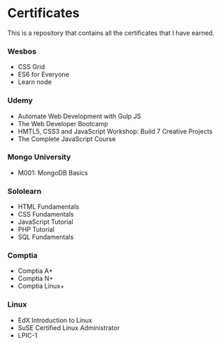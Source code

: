 # Certificates

This is a repository that contains all the certificates that I have earned.

### Wesbos

* CSS Grid
* ES6 for Everyone
* Learn node

### Udemy

* Automate Web Development with Gulp JS
* The Web Developer Bootcamp
* HMTL5, CSS3 and JavaScript Workshop: Build 7 Creative Projects
* The Complete JavaScript Course

### Mongo University

* M001: MongoDB Basics

### Sololearn

* HTML Fundamentals
* CSS Fundamentals
* JavaScript Tutorial
* PHP Tutorial
* SQL Fundamentals

### Comptia

* Comptia A+
* Comptia N+
* Comptia Linux+

### Linux

* EdX Introduction to Linux
* SuSE Certified Linux Administrator
* LPIC-1